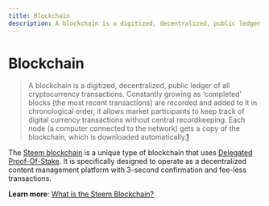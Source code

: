 ```yaml
---
title: Blockchain
description: A blockchain is a digitized, decentralized, public ledger of all cryptocurrency transactions. Constantly growing as ‘completed’ blocks (the most recent transactions) are recorded and added to it in chronological order, it allows market participants to keep track of digital currency transactions without central recordkeeping.
---
```

# Blockchain

> A blockchain is a digitized, decentralized, public ledger of all cryptocurrency transactions. Constantly growing as ‘completed’ blocks (the most recent transactions) are recorded and added to it in chronological order, it allows market participants to keep track of digital currency transactions without central recordkeeping. Each node (a computer connected to the network) gets a copy of the blockchain, which is downloaded automatically.[1](https://www.investopedia.com/terms/b/blockchain.asp#ixzz5Sajkhm2H)

The [Steem blockchain](/glossary/steem-blockchain.md) is a unique type of blockchain that uses [Delegated Proof-Of-Stake](/glossary/delegated-proof-of-stake.md). It is specifically designed to operate as a decentralized content management platform with 3-second confirmation and fee-less transactions. 

**Learn more**: [What is the Steem Blockchain?](/glossary/steem-blockchain.md)